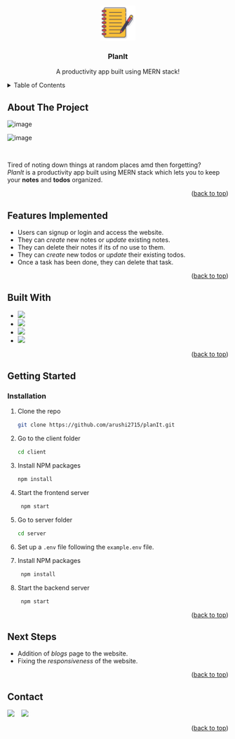 <div id="top"></div>

<br />
<div align="center">
  <a href="https://github.com/arushi2715/planIt">
    <img src="client/src/assets/icon.png" alt="Logo" width="80" height="80">
  </a>

  <h3 align="center">PlanIt</h3>

  <p align="center">
  A productivity app built using MERN stack!
    <br />
  </p>
</div>



<!-- TABLE OF CONTENTS -->
<details>
  <summary>Table of Contents</summary>
  <ol>
    <li>
      <a href="#about-the-project">About The Project</a>
      <ul>
        <li><a href="#built-with">Built With</a></li>
        <li><a href="#features-implemented">Features Implemented</a></li>
      </ul>
    </li>
    <li>
      <a href="#getting-started">Getting Started</a>
      <ul>
        <li><a href="#installation">Installation</a></li>
      </ul>
    </li>
    <li>
    <a href="#next-steps">Next Steps</a>
    </li>
    <li><a href="#contact">Contact</a></li>
  </ol>
</details>



<!-- ABOUT THE PROJECT -->
## About The Project

![image](https://user-images.githubusercontent.com/78142604/177957036-8102e0ee-7fcc-4a7f-aa3c-9acd0046a759.png)

![image](https://user-images.githubusercontent.com/78142604/177957251-a65d1112-a978-4f4b-9cd2-89256643dbd7.png)

<br>

Tired of noting down things at random places amd then forgetting?<br>
<i>PlanIt</i> is a productivity app built using MERN stack which lets you to keep your <b>notes</b> and <b>todos</b> organized.

<p align="right">(<a href="#top">back to top</a>)</p>

## Features Implemented

* Users can signup or login and access the website.
* They can *create* new notes or *update* existing notes. 
* They can delete their notes if its of no use to them. 
* They can *create* new todos or *update* their existing todos.
* Once a task has been done, they can delete that task.

<p align="right">(<a href="#top">back to top</a>)</p>

## Built With

* <img src="https://user-images.githubusercontent.com/78142604/177963889-4f910c46-4904-4791-8504-dfc6fe17e156.png" style="width:100px">      
* <img src="https://user-images.githubusercontent.com/78142604/177963655-d14d8802-220a-4bd4-b692-f2a5e2bfb3a4.png" style="width:100px">
* <img src="https://user-images.githubusercontent.com/78142604/177962084-901d575b-b50d-436e-9d06-e59cc02a5669.png" style="width:100px" />
* <img src="https://user-images.githubusercontent.com/78142604/177964075-e3164952-4e28-4274-ac74-9837665eade0.png" style="width:100px">


<p align="right">(<a href="#top">back to top</a>)</p>


<!-- GETTING STARTED -->
## Getting Started


### Installation

1. Clone the repo
   ```sh
   git clone https://github.com/arushi2715/planIt.git
   ```

2. Go to the client folder
   ```sh
   cd client
   ```

3. Install NPM packages
   ```sh
   npm install
   ```

4. Start the frontend server
   ```sh
    npm start
    ```
5. Go to server folder
   ```sh
   cd server
   ```

6. Set up a `.env` file following the `example.env` file.

7. Install NPM packages
   ```sh
    npm install
    ```

8. Start the backend server
   ```sh
    npm start
   ```

<p align="right">(<a href="#top">back to top</a>)</p>

<!-- NEXT STEPS -->
## Next Steps
* Addition of *blogs* page to the website.
* Fixing the *responsiveness* of the website.

<p align="right">(<a href="#top">back to top</a>)</p>

<!-- CONTACT -->
## Contact
<a href="https://www.linkedin.com/in/arushiagrawal27/"><img src="https://user-images.githubusercontent.com/78142604/177971889-fa06967c-7093-4166-bc91-9159ed63f474.png
" style="width:40px"/></a> &nbsp; &nbsp;<a href="https://mail.google.com/mail/u/0/?tab=rm&ogbl#inbox"><img src="https://user-images.githubusercontent.com/78142604/177972658-f2964105-6770-4103-96cf-ccc8a1b141fb.png
" style="width:40px"></a>

<p align="right">(<a href="#top">back to top</a>)</p>



